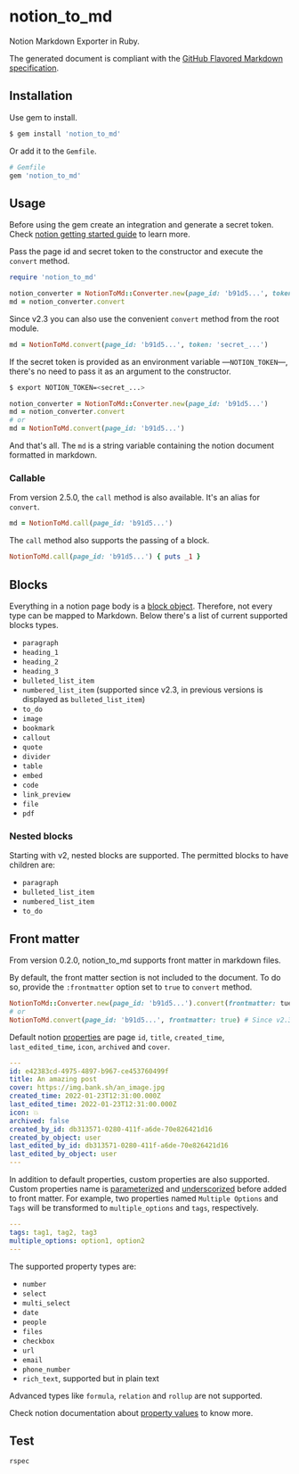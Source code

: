 # notion_to_md
Notion Markdown Exporter in Ruby.

The generated document is compliant with the [GitHub Flavored Markdown specification](https://github.github.com/gfm/).

## Installation
Use gem to install.
```bash
$ gem install 'notion_to_md'
```

Or add it to the `Gemfile`.
```ruby
# Gemfile
gem 'notion_to_md'
```

## Usage
Before using the gem create an integration and generate a secret token. Check [notion getting started guide](https://developers.notion.com/docs/getting-started) to learn more.

Pass the page id and secret token to the constructor and execute the `convert` method.

```ruby
require 'notion_to_md'

notion_converter = NotionToMd::Converter.new(page_id: 'b91d5...', token: 'secret_...')
md = notion_converter.convert
```

Since v2.3 you can also use the convenient `convert` method from the root module.

```ruby
md = NotionToMd.convert(page_id: 'b91d5...', token: 'secret_...')
```

If the secret token is provided as an environment variable —`NOTION_TOKEN`—, there's no need to pass it as an argument to the constructor.

```bash
$ export NOTION_TOKEN=<secret_...>
```

```ruby
notion_converter = NotionToMd::Converter.new(page_id: 'b91d5...')
md = notion_converter.convert
# or
md = NotionToMd.convert(page_id: 'b91d5...')
```

And that's all. The `md` is a string variable containing the notion document formatted in markdown.

### Callable

From version 2.5.0, the `call` method is also available. It's an alias for `convert`.

```ruby
md = NotionToMd.call(page_id: 'b91d5...')
```

The `call` method also supports the passing of a block.

```ruby
NotionToMd.call(page_id: 'b91d5...') { puts _1 }
```

## Blocks

Everything in a notion page body is a [block object](https://developers.notion.com/reference/block#block-object-keys). Therefore, not every type can be mapped to Markdown. Below there's a list of current supported blocks types.

* `paragraph`
* `heading_1`
* `heading_2`
* `heading_3`
* `bulleted_list_item`
* `numbered_list_item` (supported since v2.3, in previous versions is displayed as `bulleted_list_item`)
* `to_do`
* `image`
* `bookmark`
* `callout`
* `quote`
* `divider`
* `table`
* `embed`
* `code`
* `link_preview`
* `file`
* `pdf`

### Nested blocks

Starting with v2, nested blocks are supported. The permitted blocks to have children are:

* `paragraph`
* `bulleted_list_item`
* `numbered_list_item`
* `to_do`

## Front matter

From version 0.2.0, notion_to_md supports front matter in markdown files.

By default, the front matter section is not included to the document. To do so, provide the `:frontmatter` option set to `true` to `convert` method.

```ruby
NotionToMd::Converter.new(page_id: 'b91d5...').convert(frontmatter: tue)
# or
NotionToMd.convert(page_id: 'b91d5...', frontmatter: true) # Since v2.3
```

Default notion [properties](https://developers.notion.com/reference/page#all-pages) are page `id`, `title`, `created_time`, `last_edited_time`, `icon`, `archived` and `cover`.

```yml
---
id: e42383cd-4975-4897-b967-ce453760499f
title: An amazing post
cover: https://img.bank.sh/an_image.jpg
created_time: 2022-01-23T12:31:00.000Z
last_edited_time: 2022-01-23T12:31:00.000Z
icon: 💥
archived: false
created_by_id: db313571-0280-411f-a6de-70e826421d16
created_by_object: user
last_edited_by_id: db313571-0280-411f-a6de-70e826421d16
last_edited_by_object: user
---
```

In addition to default properties, custom properties are also supported.
Custom properties name is [parameterized](https://api.rubyonrails.org/classes/ActiveSupport/Inflector.html#method-i-parameterize) and [underscorized](https://api.rubyonrails.org/classes/ActiveSupport/Inflector.html#method-i-underscore) before added to front matter.
For example, two properties named `Multiple Options` and `Tags` will be transformed to `multiple_options` and `tags`, respectively.

```yml
---
tags: tag1, tag2, tag3
multiple_options: option1, option2
---
```

The supported property types are:

* `number`
* `select`
* `multi_select`
* `date`
* `people`
* `files`
* `checkbox`
* `url`
* `email`
* `phone_number`
* `rich_text`, supported but in plain text

Advanced types like `formula`, `relation` and `rollup` are not supported.

Check notion documentation about [property values](https://developers.notion.com/reference/property-value-object#all-property-values) to know more.

## Test
```bash
rspec
```

